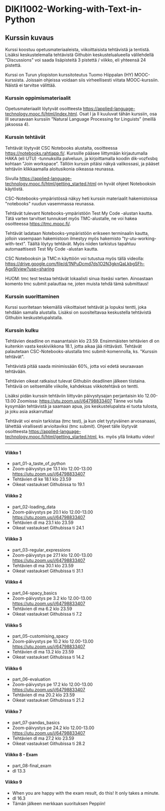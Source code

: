 # DIKI1002-Working-with-Text-in-Python

## Kurssin kuvaus
Kurssi koostuu opetusmateriaaleista, viikoittaisista tehtävistä ja tentistä. Lisäksi keskustelemalla tehtävistä Githubin keskustelualueella välilehdellä "Discussions" voi saada lisäpisteitä 3 pistettä / viikko, eli yhteensä 24 pistettä. 

Kurssi on Turun yliopiston kurssitoteutus Tuomo Hiippalan (HY) MOOC-kurssista. Joissain ohjeissa voidaan siis virheellisesti viitata MOOC-kurssiin. Näistä ei tarvitse välittää.

### Kurssin oppimismateriaalit

Opetusmateriaalit löytyvät osoitteesta https://applied-language-technology.mooc.fi/html/index.html. 
Osat I ja II kuuluvat tähän kurssiin, osa III seuraavaan kurssiin ”Natural Language Processing for Linguists” (meillä jaksossa 4).

### Kurssin tehtävät

Tehtävät löytyvät CSC Notebooks alustalta, osoitteessa https://notebooks.rahtiapp.fi/. Kurssille pääsee liittymään kirjautumalla HAKA (eli UTU) -tunnuksilla palveluun, ja kirjoittamalla koodin dik-vozfxsbq kohtaan ”Join workspace”. Tällöin kurssin pitäisi näkyä valikossasi, ja pääset tehtäviin klikkaamalla aloitusikonia oikeassa reunassa.

Sivulla https://applied-language-technology.mooc.fi/html/getting_started.html on hyvät ohjeet Notebooksin käytöstä. 

CSC-Notebooks-ympäristössä näkyy heti kurssin materiaalit hakemistoissa "notebooks" ruudun vasemmassa reunassa.

Tehtävät tulevant Notebooks-ympäristöön Test My Code -alustan kautta. 
Tätä varten tarvitset tunnukset myös TMC-alustalle, ne voi hakea osoitteessa https://tmc.mooc.fi/.

Tehtävät ladataan Notebooks-ympäristöön erikseen terminaalin kautta, jolloin vasempaan hakemistoon ilmestyy myös hakemisto "ty-utu-working-with-text". Täältä löytyy tehtävät. Myös niiden tarkistus tapahtuu automaattisesti Test My Code -alustan kautta.

CSC Notebooksin ja TMC:n käyttöön voi tutustua myös tällä videolla:  https://drive.google.com/file/d/1NPuDcmd7ds1O2N3gknQaLkbgSFh-Agx9/view?usp=sharing 

HUOM: tmc test testaa tehtävät lokaalisti sinua itseäsi varten. Ainoastaan komento tmc submit palauttaa ne, joten muista tehdä tämä submittaus!

### Kurssin suorittaminen

Kurssi suoritetaan tekemällä viikoittaiset tehtävät ja lopuksi tentti, joka tehdään samalla alustalla. Lisäksi on suositeltavaa keskustella tehtävistä Githubin keskustelupalstalla.

### Kurssin kulku
Tehtävien deadline on maanantaisin klo 23.59. Ensimmäisten tehtävien dl on kuitenkin vasta keskiviikkona 18.1, jotta aikaa jää riittävästi. Tehtävät palautetaan CSC-Notebooks-alustalla tmc submit-komennolla, ks. "Kurssin tehtävät".

Tehtävistä pitää saada minimissään 60%, jotta voi edetä seuraavaan tehtävään.

Tehtävien oikeat ratkaisut tulevat Githubiin deadlinen jälkeen tiistaina. Tehtäviä on seitsemälle viikolle, kahdeksas viikkotehtävä on tentti.

Lisäksi pidän kurssin tehtäviin liittyvän päivystysajan perjantaisin klo 12.00-13.00 Zoomissa: https://utu.zoom.us/j/64798833407 Tänne voi tulla kysymään tehtävistä ja saamaan apua, jos keskustelupalsta ei tuota tulosta, ja joku asia askarruttaa!

Tehtävät voi ensin tarkistaa (tmc test), ja kun olet tyytyväinen arvosanaasi, lähettää virallisesti arvioitaviksi (tmc submit). Ohjeet tälle löytyvät osoitteesta https://applied-language-technology.mooc.fi/html/getting_started.html, ks. myös yllä linkattu video!

---------------------------------------------------------------------------------------------------------------------------------------------------------------------

#### Viikko 1
* part_01-a_taste_of_python
* Zoom-päivystys pe 13.1 klo 12.00-13.00 https://utu.zoom.us/j/64798833407
* Tehtävien dl ke 18.1 klo 23.59
* Oikeat vastaukset Githubissa to 19.1

#### Viikko 2
* part_02-loading_data
* Zoom-päivystys pe 20.1 klo 12.00-13.00 https://utu.zoom.us/j/64798833407
* Tehtävien dl ma 23.1 klo 23.59
* Oikeat vastaukset Githubissa ti 24.1

#### Viikko 3
* part_03-regular_expressions
* Zoom-päivystys pe 27.1 klo 12.00-13.00 https://utu.zoom.us/j/64798833407
* Tehtävien dl ma 30.1 klo 23.59
* Oikeat vastaukset Githubissa ti 31.1

#### Viikko 4
* part_04-spacy_basics
* Zoom-päivystys pe 3.2 klo 12.00-13.00 https://utu.zoom.us/j/64798833407
* Tehtävien dl ma 6.2 klo 23.59
* Oikeat vastaukset Githubissa ti 7.2

#### Viikko 5
* part_05-customising_spacy
* Zoom-päivystys pe 10.2 klo 12.00-13.00 https://utu.zoom.us/j/64798833407
* Tehtävien dl ma 13.2 klo 23.59
* Oikeat vastaukset Githubissa ti 14.2

#### Viikko 6
* part_06-evaluation
* Zoom-päivystys pe 17.2 klo 12.00-13.00 https://utu.zoom.us/j/64798833407
* Tehtävien dl ma 20.2 klo 23.59
* Oikeat vastaukset Githubissa ti 21.2

#### Viikko 7
* part_07-pandas_basics
* Zoom-päivystys pe 24.2 klo 12.00-13.00 https://utu.zoom.us/j/64798833407
* Tehtävien dl ma 27.2 klo 23.59
* Oikeat vastaukset Githubissa ti 28.2

#### Viikko 8 - Exam
* part_08-final_exam
* dl 13.3

#### Viikko 9
* When you are happy with the exam result, do this! It only takes a minute.
* dl 16.3
* Tämän jälkeen merkkaan suorituksen Peppiin!
